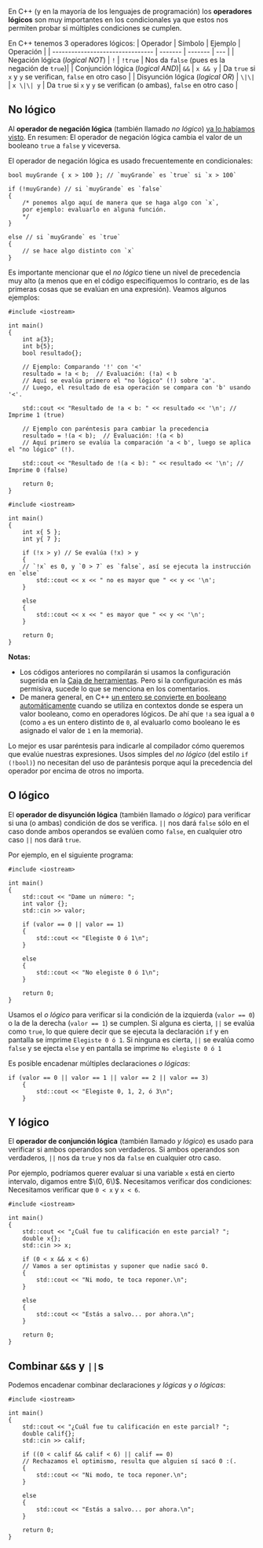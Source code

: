 En C++ (y en la mayoría de los lenguajes de programación) los **operadores lógicos** son muy importantes en los condicionales ya que estos nos permiten probar si múltiples condiciones se cumplen.

En C++ tenemos 3 operadores lógicos:
| Operador                         | Símbolo | Ejemplo | Operación  |
| -------------------------------- | ------- | ------- | --- |
| Negación lógica (*logical NOT*)  |    `!`    | `!true` | Nos da `false` (pues es la negación de `true`)|
| Conjunción lógica (*logical AND*)|   `&&`    | `x && y`  | Da `true` si `x` y `y` se verifican, `false` en otro caso |
| Disyunción lógica (*logical OR*) |   `\|\|`    |  `x \|\| y` | Da `true` si `x` y `y` se verifican (o ambas), `false` en otro caso |

## No lógico

Al **operador de negación lógica** (también llamado *no lógico*) [ya lo habíamos visto](-1_Booleanos.md). En resumen: El operador de negación lógica cambia el valor de un booleano `true` a `false` y viceversa.

El operador de negación lógica es usado frecuentemente en condicionales:
```
bool muyGrande { x > 100 }; // `muyGrande` es `true` si `x > 100`

if (!muyGrande) // si `muyGrande` es `false`
{
    /* ponemos algo aquí de manera que se haga algo con `x`,
    por ejemplo: evaluarlo en alguna función.
    */
}    

else // si `muyGrande` es `true`
{
    // se hace algo distinto con `x`
}
```

Es importante mencionar que el *no lógico* tiene un nivel de precedencia muy alto (a menos que en el código especifiquemos lo contrario, es de las primeras cosas que se evalúan en una expresión). Veamos algunos ejemplos:
```
#include <iostream>

int main()
{
    int a{3};
    int b{5};
    bool resultado{};

    // Ejemplo: Comparando '!' con '<'
    resultado = !a < b;  // Evaluación: (!a) < b
    // Aquí se evalúa primero el "no lógico" (!) sobre 'a'.
    // Luego, el resultado de esa operación se compara con 'b' usando '<'.

    std::cout << "Resultado de !a < b: " << resultado << '\n'; // Imprime 1 (true)

    // Ejemplo con paréntesis para cambiar la precedencia
    resultado = !(a < b);  // Evaluación: !(a < b)
    // Aquí primero se evalúa la comparación 'a < b', luego se aplica el "no lógico" (!).

    std::cout << "Resultado de !(a < b): " << resultado << '\n'; // Imprime 0 (false)

    return 0;
}
```
```
#include <iostream>

int main()
{
    int x{ 5 };
    int y{ 7 };

    if (!x > y) // Se evalúa (!x) > y
    {
    // `!x` es 0, y `0 > 7` es `false`, así se ejecuta la instrucción en `else`
        std::cout << x << " no es mayor que " << y << '\n';
    }
   
    else
    {
        std::cout << x << " es mayor que " << y << '\n';
    }

    return 0;
}
```

**Notas:**
* Los códigos anteriores no compilarán si usamos la configuración sugerida en la [Caja de herramientas](../Caja_de_herramientas/Configurar_el_compilador.md). Pero si la configuración es más permisiva, sucede lo que se menciona en los comentarios.
* De manera general, en C++ [un entero se convierte en booleano automáticamente](-1_Booleanos.md) cuando se utiliza en contextos donde se espera un valor booleano, como en operadores lógicos. De ahí que `!a` sea igual a `0` (como `a` es un entero distinto de `0`, al evaluarlo como booleano le es asignado el valor de `1` en la memoria).

Lo mejor es usar paréntesis para indicarle al compilador cómo queremos que evalúe nuestras expresiones. Usos simples del *no lógico* (del estilo `if (!bool)`) no necesitan del uso de parántesis porque aquí la precedencia del operador por encima de otros no importa.

## O lógico

El **operador de disyunción lógica** (también llamado *o lógico*) para verificar si una (o ambas) condición de dos se verifica. `||` nos dará `false` sólo en el caso donde ambos operandos se evalúen como `false`, en cualquier otro caso `||` nos dará `true`.

Por ejemplo, en el siguiente programa:
```
#include <iostream>

int main()
{
    std::cout << "Dame un número: ";
    int valor {};
    std::cin >> valor;

    if (valor == 0 || valor == 1)
    {
        std::cout << "Elegiste 0 ó 1\n";
    }    
        
    else
    {
        std::cout << "No elegiste 0 ó 1\n";
    }
        
    return 0;
}
```
Usamos el *o lógico* para verificar si la condición de la izquierda (`valor == 0`) o la de la derecha (`valor == 1`) se cumplen. Si alguna es cierta, `||` se evalúa como `true`, lo que quiere decir que se ejecuta la declaración `if` y en pantalla se imprime `Elegiste 0 ó 1`. Si ninguna es cierta, `||` se evalúa como `false` y se ejecta `else` y en pantalla se imprime `No elegiste 0 ó 1`

Es posible encadenar múltiples declaraciones *o lógicas*:
```
if (valor == 0 || valor == 1 || valor == 2 || valor == 3)
    {
        std::cout << "Elegiste 0, 1, 2, ó 3\n";
    }
```


## Y lógico

El **operador de conjunción lógica** (también llamado *y lógico*) es usado para verificar si ambos operandos son verdaderos. Si ambos operandos son verdaderos, `||` nos da `true` y nos da `false` en cualquier otro caso.

Por ejemplo, podríamos querer evaluar si una variable `x` está en cierto intervalo, digamos entre $\(0, 6\)$. Necesitamos verificar dos condiciones: Necesitamos verificar que `0 < x` y `x < 6`.
```
#include <iostream>

int main()
{
    std::cout << "¿Cuál fue tu calificación en este parcial? ";
    double x{};
    std::cin >> x;

    if (0 < x && x < 6) 
    // Vamos a ser optimistas y suponer que nadie sacó 0.
    {    
        std::cout << "Ni modo, te toca reponer.\n";
    }
    
    else
    {
        std::cout << "Estás a salvo... por ahora.\n";
    }
    
    return 0;
}
```


## Combinar `&&`s y `||`s

Podemos encadenar combinar declaraciones *y lógicas* y *o lógicas*:
```
#include <iostream>

int main()
{
    std::cout << "¿Cuál fue tu calificación en este parcial? ";
    double calif{};
    std::cin >> calif;

    if ((0 < calif && calif < 6) || calif == 0) 
    // Rechazamos el optimismo, resulta que alguien sí sacó 0 :(.
    {    
        std::cout << "Ni modo, te toca reponer.\n";
    }
    
    else
    {
        std::cout << "Estás a salvo... por ahora.\n";
    }
    
    return 0;
}

```
